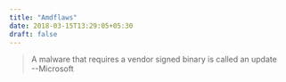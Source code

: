 ```yaml
---
title: "Amdflaws"
date: 2018-03-15T13:29:05+05:30
draft: false
---
```


>A malware that requires a vendor signed binary is called an update  
>--Microsoft
